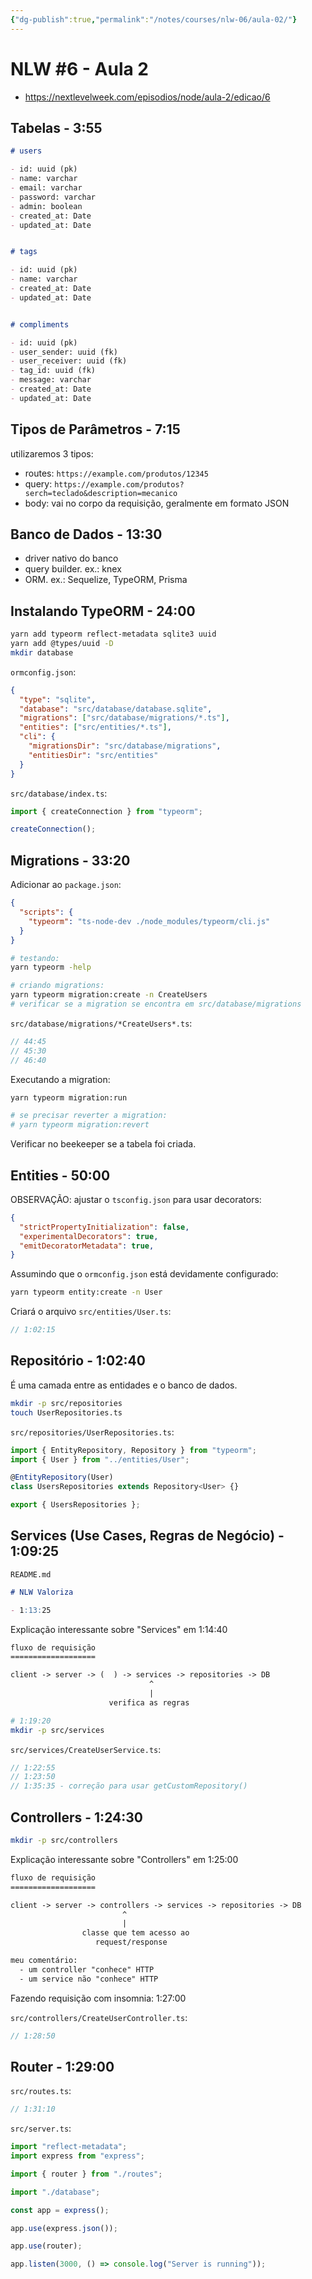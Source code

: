 ```yaml
---
{"dg-publish":true,"permalink":"/notes/courses/nlw-06/aula-02/"}
---
```

# NLW #6 - Aula 2

- <https://nextlevelweek.com/episodios/node/aula-2/edicao/6>


## Tabelas - 3:55

```md
# users

- id: uuid (pk)
- name: varchar
- email: varchar
- password: varchar
- admin: boolean
- created_at: Date
- updated_at: Date


# tags

- id: uuid (pk)
- name: varchar
- created_at: Date
- updated_at: Date


# compliments

- id: uuid (pk)
- user_sender: uuid (fk)
- user_receiver: uuid (fk)
- tag_id: uuid (fk)
- message: varchar
- created_at: Date
- updated_at: Date
```


## Tipos de Parâmetros - 7:15

utilizaremos 3 tipos:

- routes: `https://example.com/produtos/12345`
- query: `https://example.com/produtos?serch=teclado&description=mecanico`
- body: vai no corpo da requisição, geralmente em formato JSON


## Banco de Dados - 13:30

- driver nativo do banco
- query builder. ex.: knex
- ORM. ex.: Sequelize, TypeORM, Prisma


## Instalando TypeORM - 24:00

```sh
yarn add typeorm reflect-metadata sqlite3 uuid
yarn add @types/uuid -D
mkdir database
```

`ormconfig.json`:
```json
{
  "type": "sqlite",
  "database": "src/database/database.sqlite",
  "migrations": ["src/database/migrations/*.ts"],
  "entities": ["src/entities/*.ts"],
  "cli": {
    "migrationsDir": "src/database/migrations",
    "entitiesDir": "src/entities"
  }
}
```

`src/database/index.ts`:
```ts
import { createConnection } from "typeorm";

createConnection();
```

## Migrations - 33:20

Adicionar ao `package.json`:
```json
{
  "scripts": {
    "typeorm": "ts-node-dev ./node_modules/typeorm/cli.js"
  }
}
```

```sh
# testando:
yarn typeorm -help

# criando migrations:
yarn typeorm migration:create -n CreateUsers
# verificar se a migration se encontra em src/database/migrations
```

`src/database/migrations/*CreateUsers*.ts`:
```ts
// 44:45
// 45:30
// 46:40

```

Executando a migration:
```sh
yarn typeorm migration:run

# se precisar reverter a migration:
# yarn typeorm migration:revert
```

Verificar no beekeeper se a tabela foi criada.


## Entities - 50:00

OBSERVAÇÃO: ajustar o `tsconfig.json` para usar decorators:
```json
{
  "strictPropertyInitialization": false,
  "experimentalDecorators": true,
  "emitDecoratorMetadata": true,
}
```

Assumindo que o `ormconfig.json` está devidamente configurado:
```sh
yarn typeorm entity:create -n User
```

Criará o arquivo `src/entities/User.ts`:
```ts
// 1:02:15
```

## Repositório - 1:02:40

É uma camada entre as entidades e o banco de dados.

```sh
mkdir -p src/repositories
touch UserRepositories.ts
```

`src/repositories/UserRepositories.ts`:
```ts
import { EntityRepository, Repository } from "typeorm";
import { User } from "../entities/User";

@EntityRepository(User)
class UsersRepositories extends Repository<User> {}

export { UsersRepositories };
```



## Services (Use Cases, Regras de Negócio) - 1:09:25

`README.md`
```md
# NLW Valoriza

- 1:13:25
```

Explicação interessante sobre "Services" em 1:14:40

```txt
fluxo de requisição
===================

client -> server -> (  ) -> services -> repositories -> DB
                               ^
                               |
                      verifica as regras
```


```sh
# 1:19:20
mkdir -p src/services
```

`src/services/CreateUserService.ts`:
```ts
// 1:22:55
// 1:23:50
// 1:35:35 - correção para usar getCustomRepository()
```

## Controllers - 1:24:30

```sh
mkdir -p src/controllers
```
Explicação interessante sobre "Controllers" em 1:25:00

```txt
fluxo de requisição
===================

client -> server -> controllers -> services -> repositories -> DB
                         ^
                         |
                classe que tem acesso ao
                   request/response

meu comentário:
  - um controller "conhece" HTTP
  - um service não "conhece" HTTP
```

Fazendo requisição com insomnia: 1:27:00

`src/controllers/CreateUserController.ts`:
```ts
// 1:28:50
```


## Router - 1:29:00

`src/routes.ts`:
```ts
// 1:31:10
```

`src/server.ts`:
```ts
import "reflect-metadata";
import express from "express";

import { router } from "./routes";

import "./database";

const app = express();

app.use(express.json());

app.use(router);

app.listen(3000, () => console.log("Server is running"));
```

